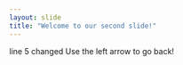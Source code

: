 ```yaml
---
layout: slide
title: "Welcome to our second slide!"
---
```

line 5 changed
Use the left arrow to go back!
